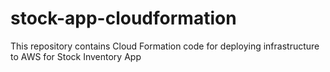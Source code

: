 # stock-app-cloudformation
This repository contains Cloud Formation code for deploying infrastructure to AWS for Stock Inventory App
